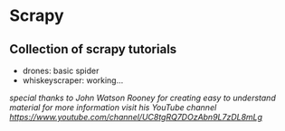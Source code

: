 # Scrapy

## Collection of scrapy tutorials 

- drones: basic spider
- whiskeyscraper: working...

*special thanks to John Watson Rooney for creating easy to understand material*
*for more information visit his YouTube channel https://www.youtube.com/channel/UC8tgRQ7DOzAbn9L7zDL8mLg*